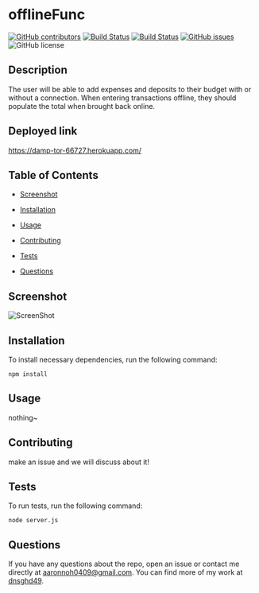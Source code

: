 # offlineFunc
  [![GitHub contributors](https://img.shields.io/github/contributors/dnsghd49/offlineFunc.svg)](https://GitHub.com/dnsghd49/offlineFunc/graphs/contributors/)
  [![Build Status](https://img.shields.io/github/forks/dnsghd49/offlineFunc.svg)](https://github.com/dnsghd49/offlineFunc/network/)
  [![Build Status](https://img.shields.io/github/stars/dnsghd49/offlineFunc.svg)](https://github.com/dnsghd49/offlineFunc/)
  [![GitHub issues](https://img.shields.io/github/issues/dnsghd49/offlineFunc.svg)](https://GitHub.com/dnsghd49/offlineFunc/issues/)
  ![GitHub license](https://img.shields.io/badge/license-MIT-blue.svg)


## Description

The user will be able to add expenses and deposits to their budget with or without a connection. When entering transactions offline, they should populate the total when brought back online.

## Deployed link

https://damp-tor-66727.herokuapp.com/

## Table of Contents 

* [Screenshot](#screenshot)

* [Installation](#installation)

* [Usage](#usage)

* [Contributing](#contributing)

* [Tests](#tests)

* [Questions](#questions)

## Screenshot

![ScreenShot](https://raw.github.com/dnsghd49/offlineFunc/main/screenshot/screenshot.PNG)

## Installation

To install necessary dependencies, run the following command:

```
npm install
```

## Usage

nothing~


  
## Contributing

make an issue and we will discuss about it!

## Tests

To run tests, run the following command:

```
node server.js
```

## Questions

If you have any questions about the repo, open an issue or contact me directly at aaronnoh0409@gmail.com. You can find more of my work at [dnsghd49](https://github.com/dnsghd49/).
